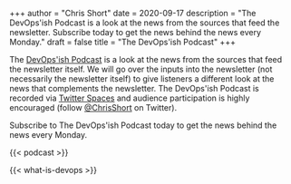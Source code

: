 +++
author = "Chris Short"
date = 2020-09-17
description = "The DevOps'ish Podcast is a look at the news from the sources that feed the newsletter. Subscribe today to get the news behind the news every Monday."
draft = false
title = "The DevOps'ish Podcast"
+++


The [DevOps'ish Podcast](https://anchor.fm/devopsish) is a look at the news from the sources that feed the newsletter itself. We will go over the inputs into the newsletter (not necessarily the newsletter itself) to give listeners a different look at the news that complements the newsletter. The DevOps'ish Podcast is recorded via [Twitter Spaces](https://help.twitter.com/en/using-twitter/spaces) and audience participation is highly encouraged (follow [@ChrisShort](https://twitter.com/ChrisShort) on Twitter).

Subscribe to The DevOps'ish Podcast today to get the news behind the news every Monday.

{{< podcast >}}

{{< what-is-devops >}}
